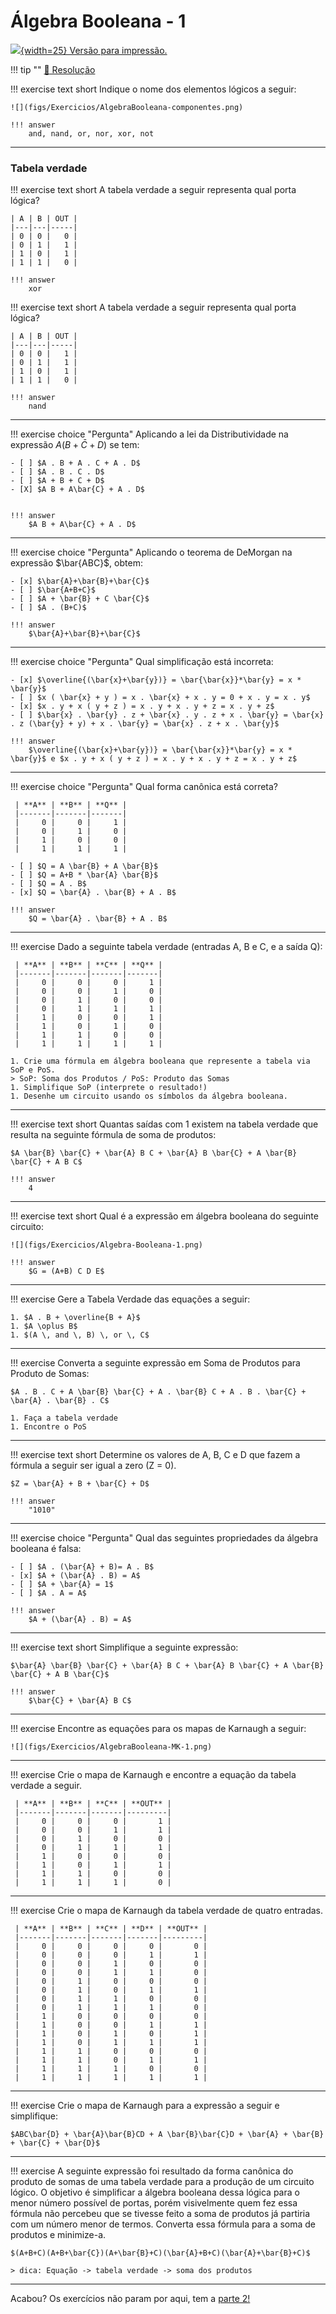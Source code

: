 # Álgebra Booleana - 1

[![](figs/pdf.png){width=25} Versão para impressão.](https://github.com/Insper/Z01.1/raw/main/Exercicios/Exercicio-Algebra-Booleana-1.pdf)

!!! tip ""
    [:pencil: Resolução](https://github.com/Insper/Z01.1/blob/master/Exercicios/Exercicio-Algebra-Booleana-1-resolucao.pdf)


!!! exercise text short
    Indique o nome dos elementos lógicos a seguir:

    ![](figs/Exercicios/AlgebraBooleana-componentes.png)
    
    !!! answer
        and, nand, or, nor, xor, not

----------------

### Tabela verdade

!!! exercise text short
    A tabela verdade a seguir representa qual porta lógica?

    | A | B | OUT |
    |---|---|-----|
    | 0 | 0 |   0 |
    | 0 | 1 |   1 |
    | 1 | 0 |   1 |
    | 1 | 1 |   0 |
    
    !!! answer
        xor

!!! exercise text short
    A tabela verdade a seguir representa qual porta lógica?

    | A | B | OUT |
    |---|---|-----|
    | 0 | 0 |   1 |
    | 0 | 1 |   1 |
    | 1 | 0 |   1 |
    | 1 | 1 |   0 |
    
    !!! answer
        nand

----------------

!!! exercise choice "Pergunta"
    Aplicando a lei da Distributividade na expressão $A(B+\bar{C}+D)$ se tem:

    - [ ] $A . B + A . C + A . D$
    - [ ] $A . B . C . D$
    - [ ] $A + B + C + D$
    - [X] $A B + A\bar{C} + A . D$


    !!! answer
        $A B + A\bar{C} + A . D$
        
----------------

!!! exercise choice "Pergunta"
    Aplicando o teorema de DeMorgan na expressão $\bar{ABC}$, obtem:

    - [x] $\bar{A}+\bar{B}+\bar{C}$
    - [ ] $\bar{A+B+C}$
    - [ ] $A + \bar{B} + C \bar{C}$
    - [ ] $A . (B+C)$

    !!! answer
        $\bar{A}+\bar{B}+\bar{C}$
        
----------------

!!! exercise choice "Pergunta"
    Qual simplificação está incorreta:

    - [x] $\overline{(\bar{x}+\bar{y})} = \bar{\bar{x}}*\bar{y} = x * \bar{y}$ 
    - [ ] $x ( \bar{x} + y ) = x . \bar{x} + x . y = 0 + x . y = x . y$
    - [x] $x . y + x ( y + z ) = x . y + x . y + z = x . y + z$
    - [ ] $\bar{x} . \bar{y} . z + \bar{x} . y . z + x . \bar{y} = \bar{x} . z (\bar{y} + y) + x . \bar{y} = \bar{x} . z + x . \bar{y}$

    !!! answer
        $\overline{(\bar{x}+\bar{y})} = \bar{\bar{x}}*\bar{y} = x * \bar{y}$ e $x . y + x ( y + z ) = x . y + x . y + z = x . y + z$

----------------

!!! exercise choice "Pergunta"
    Qual forma canônica está correta?

     | **A** | **B** | **Q** |
     |-------|-------|-------|
     |     0 |     0 |     1 |
     |     0 |     1 |     0 |
     |     1 |     0 |     0 |
     |     1 |     1 |     1 |

    - [ ] $Q = A \bar{B} + A \bar{B}$
    - [ ] $Q = A+B * \bar{A} \bar{B}$
    - [ ] $Q = A . B$
    - [x] $Q = \bar{A} . \bar{B} + A . B$
       
    !!! answer
        $Q = \bar{A} . \bar{B} + A . B$

----------------

!!! exercise
    Dado a seguinte tabela verdade (entradas A, B e C, e a saída Q):

     | **A** | **B** | **C** | **Q** |
     |-------|-------|-------|-------|
     |     0 |     0 |     0 |     1 |
     |     0 |     0 |     1 |     0 |
     |     0 |     1 |     0 |     0 |
     |     0 |     1 |     1 |     1 |
     |     1 |     0 |     0 |     1 |
     |     1 |     0 |     1 |     0 |
     |     1 |     1 |     0 |     0 |
     |     1 |     1 |     1 |     1 |
 
    1. Crie uma fórmula em álgebra booleana que represente a tabela via SoP e PoS.
    > SoP: Soma dos Produtos / PoS: Produto das Somas
    1. Simplifique SoP (interprete o resultado!)
    1. Desenhe um circuito usando os símbolos da álgebra booleana. 

----------------

!!! exercise text short
    Quantas saídas com 1 existem na tabela verdade que resulta na seguinte fórmula de soma de produtos:

    $A \bar{B} \bar{C} + \bar{A} B C + \bar{A} B \bar{C} + A \bar{B} \bar{C} + A B C$
    
    !!! answer
        4

----------------

!!! exercise text short
    Qual é a expressão em álgebra booleana do seguinte circuito:

    ![](figs/Exercicios/Algebra-Booleana-1.png)
    
    !!! answer
        $G = (A+B) C D E$

----------------

!!! exercise
    Gere a Tabela Verdade das equações a seguir:

    1. $A . B + \overline{B + A}$
    1. $A \oplus B$
    1. $(A \, and \, B) \, or \, C$

----------------

!!! exercise
    Converta a seguinte expressão em Soma de Produtos para Produto de Somas:

    $A . B . C + A \bar{B} \bar{C} + A . \bar{B} C + A . B . \bar{C} + \bar{A} . \bar{B} . C$

    1. Faça a tabela verdade
    1. Encontre o PoS

----------------

!!! exercise text short
    Determine os valores de A, B, C e D que fazem a fórmula a seguir ser igual a zero (Z = 0).

    $Z = \bar{A} + B + \bar{C} + D$

    !!! answer
        "1010"
        
----------------

!!! exercise choice "Pergunta"
    Qual das seguintes propriedades da álgebra booleana é falsa:

    - [ ] $A . (\bar{A} + B)= A . B$
    - [x] $A + (\bar{A} . B) = A$
    - [ ] $A + \bar{A} = 1$
    - [ ] $A . A = A$
       
    !!! answer
        $A + (\bar{A} . B) = A$

----------------

!!! exercise text short
    Simplifique a seguinte expressão:

    $\bar{A} \bar{B} \bar{C} + \bar{A} B C + \bar{A} B \bar{C} + A \bar{B} \bar{C} + A B \bar{C}$

    !!! answer
        $\bar{C} + \bar{A} B C$
        
----------------

!!! exercise
    Encontre as equações para os mapas de Karnaugh a seguir:

    ![](figs/Exercicios/AlgebraBooleana-MK-1.png)

----------------

!!! exercise
    Crie o mapa de Karnaugh e encontre a equação da tabela verdade a seguir.

     | **A** | **B** | **C** | **OUT** |
     |-------|-------|-------|---------|
     |     0 |     0 |     0 |       1 |
     |     0 |     0 |     1 |       1 |
     |     0 |     1 |     0 |       0 |
     |     0 |     1 |     1 |       1 |
     |     1 |     0 |     0 |       0 |
     |     1 |     0 |     1 |       1 |
     |     1 |     1 |     0 |       0 |
     |     1 |     1 |     1 |       0 |


----------------

!!! exercise
    Crie o mapa de Karnaugh da tabela verdade de quatro entradas.

     | **A** | **B** | **C** | **D** | **OUT** |
     |-------|-------|-------|-------|---------|
     |     0 |     0 |     0 |     0 |       0 |
     |     0 |     0 |     0 |     1 |       1 |
     |     0 |     0 |     1 |     0 |       0 |
     |     0 |     0 |     1 |     1 |       0 |
     |     0 |     1 |     0 |     0 |       0 |
     |     0 |     1 |     0 |     1 |       1 |
     |     0 |     1 |     1 |     0 |       0 |
     |     0 |     1 |     1 |     1 |       0 |
     |     1 |     0 |     0 |     0 |       0 |
     |     1 |     0 |     0 |     1 |       1 |
     |     1 |     0 |     1 |     0 |       1 |
     |     1 |     0 |     1 |     1 |       1 |
     |     1 |     1 |     0 |     0 |       0 |
     |     1 |     1 |     0 |     1 |       1 |
     |     1 |     1 |     1 |     0 |       0 |
     |     1 |     1 |     1 |     1 |       1 |

----------------

!!! exercise
    Crie o mapa de Karnaugh para a expressão a seguir e simplifique:

    $ABC\bar{D} + \bar{A}\bar{B}CD + A \bar{B}\bar{C}D + \bar{A} + \bar{B} + \bar{C} + \bar{D}$       

----------------

!!! exercise
    A seguinte expressão foi resultado da forma canônica do produto de somas de uma tabela verdade para a produção de um circuito lógico. O objetivo é simplificar a álgebra booleana dessa lógica para o menor número possível de portas, porém visivelmente quem fez essa fórmula não percebeu que se tivesse feito a soma de produtos já partiria com um número menor de termos. Converta essa fórmula para a soma de produtos e minimize-a.

    $(A+B+C)(A+B+\bar{C})(A+\bar{B}+C)(\bar{A}+B+C)(\bar{A}+\bar{B}+C)$

    > dica: Equação -> tabela verdade -> soma dos produtos

----------------

Acabou? Os exercícios não param por aqui, tem a [parte 2!](/Z01.1/Exercicio-Algebra-Booleana-2)
